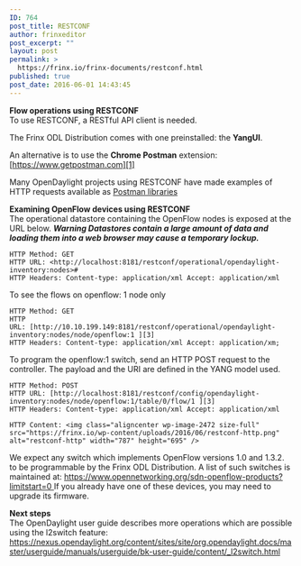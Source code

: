 ```yaml
---
ID: 764
post_title: RESTCONF
author: frinxeditor
post_excerpt: ""
layout: post
permalink: >
  https://frinx.io/frinx-documents/restconf.html
published: true
post_date: 2016-06-01 14:43:45
---
```

**Flow operations using RESTCONF**  
To use RESTCONF, a RESTful API client is needed.

The Frinx ODL Distribution comes with one preinstalled: the **YangUI**.

An alternative is to use the **Chrome Postman** extension: [https://www.getpostman.com][1]

Many OpenDaylight projects using RESTCONF have made examples of HTTP requests available as [Postman libraries][2]

**Examining OpenFlow devices using RESTCONF**  
The operational datastore containing the OpenFlow nodes is exposed at the URL below. ***Warning Datastores contain a large amount of data and loading them into a web browser may cause a temporary lockup.***

    HTTP Method: GET  
    HTTP URL: <http://localhost:8181/restconf/operational/opendaylight-inventory:nodes>#  
    HTTP Headers: Content-type: application/xml Accept: application/xml
    

To see the flows on openflow: 1 node only

    HTTP Method: GET  
    HTTP URL: [http://10.10.199.149:8181/restconf/operational/opendaylight-inventory:nodes/node/openflow:1 ][3]  
    HTTP Headers: Content-type: application/xml Accept: application/xm;
    

To program the openflow:1 switch, send an HTTP POST request to the controller. The payload and the URI are defined in the YANG model used.

    HTTP Method: POST  
    HTTP URL: [http://localhost:8181/restconf/config/opendaylight-inventory:nodes/node/openflow:1/table/0/flow/1 ][3]  
    HTTP Headers: Content-type: application/xml Accept: application/xml
    
    HTTP Content: <img class="aligncenter wp-image-2472 size-full" src="https://frinx.io/wp-content/uploads/2016/06/restconf-http.png" alt="restconf-http" width="787" height="695" />
    

We expect any switch which implements OpenFlow versions 1.0 and 1.3.2. to be programmable by the Frinx ODL Distribution. A list of such switches is maintained at: [https://www.opennetworking.org/sdn-openflow-products?limitstart=0 ][3]If you already have one of these devices, you may need to upgrade its firmware.

**Next steps**  
The OpenDaylight user guide describes more operations which are possible using the l2switch feature: <https://nexus.opendaylight.org/content/sites/site/org.opendaylight.docs/master/userguide/manuals/userguide/bk-user-guide/content/_l2switch.html>

 [1]: https://www.getpostman.com/
 [2]: https://wiki.opendaylight.org/view/OpenDaylight_OpenFlow_Plugin::End_to_End_Inventory#How_to_hit_RestConf_with_Postman
 [3]: https://www.opennetworking.org/sdn-openflow-products?limitstart=0